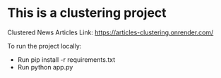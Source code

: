 # This is a clustering project

Clustered News Articles Link: https://articles-clustering.onrender.com/

To run the project locally:
- Run pip install -r requirements.txt
- Run python app.py


